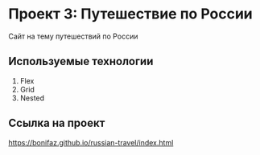 # Проект 3: Путешествие по России

Cайт на тему путешествий по России

## Используемые технологии

1. Flex
2. Grid
3. Nested

## Ссылка на проект

https://bonifaz.github.io/russian-travel/index.html
